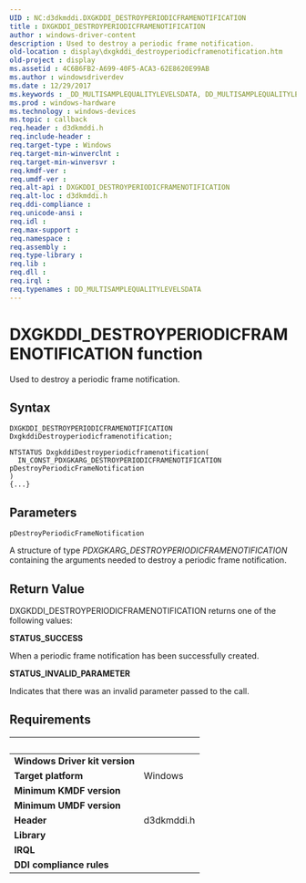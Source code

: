```yaml
---
UID : NC:d3dkmddi.DXGKDDI_DESTROYPERIODICFRAMENOTIFICATION
title : DXGKDDI_DESTROYPERIODICFRAMENOTIFICATION
author : windows-driver-content
description : Used to destroy a periodic frame notification.
old-location : display\dxgkddi_destroyperiodicframenotification.htm
old-project : display
ms.assetid : 4C6B6FB2-A699-40F5-ACA3-62E8620E99AB
ms.author : windowsdriverdev
ms.date : 12/29/2017
ms.keywords : _DD_MULTISAMPLEQUALITYLEVELSDATA, DD_MULTISAMPLEQUALITYLEVELSDATA
ms.prod : windows-hardware
ms.technology : windows-devices
ms.topic : callback
req.header : d3dkmddi.h
req.include-header : 
req.target-type : Windows
req.target-min-winverclnt : 
req.target-min-winversvr : 
req.kmdf-ver : 
req.umdf-ver : 
req.alt-api : DXGKDDI_DESTROYPERIODICFRAMENOTIFICATION
req.alt-loc : d3dkmddi.h
req.ddi-compliance : 
req.unicode-ansi : 
req.idl : 
req.max-support : 
req.namespace : 
req.assembly : 
req.type-library : 
req.lib : 
req.dll : 
req.irql : 
req.typenames : DD_MULTISAMPLEQUALITYLEVELSDATA
---
```



# DXGKDDI_DESTROYPERIODICFRAMENOTIFICATION function
Used to destroy a periodic frame notification.

## Syntax

```
DXGKDDI_DESTROYPERIODICFRAMENOTIFICATION DxgkddiDestroyperiodicframenotification;

NTSTATUS DxgkddiDestroyperiodicframenotification(
  IN_CONST_PDXGKARG_DESTROYPERIODICFRAMENOTIFICATION pDestroyPeriodicFrameNotification
)
{...}
```

## Parameters

`pDestroyPeriodicFrameNotification`

A structure of type <i>PDXGKARG_DESTROYPERIODICFRAMENOTIFICATION</i> containing the arguments needed to destroy a periodic frame notification.


## Return Value

DXGKDDI_DESTROYPERIODICFRAMENOTIFICATION returns one of the following values:
<dl>
<dt><b>STATUS_SUCCESS</b></dt>
</dl>When a periodic frame notification has been successfully created.
<dl>
<dt><b>STATUS_INVALID_PARAMETER</b></dt>
</dl>Indicates that there was an invalid parameter passed to the call.


## Requirements
| &nbsp; | &nbsp; |
| ---- |:---- |
| **Windows Driver kit version** |  |
| **Target platform** | Windows |
| **Minimum KMDF version** |  |
| **Minimum UMDF version** |  |
| **Header** | d3dkmddi.h |
| **Library** |  |
| **IRQL** |  |
| **DDI compliance rules** |  |